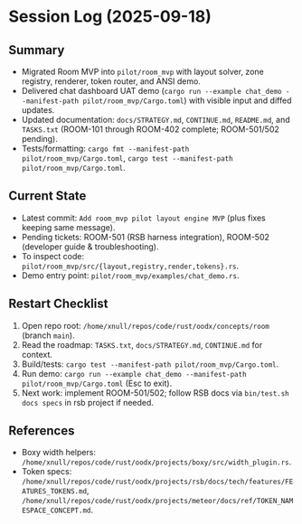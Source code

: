 # Session Log (2025-09-18)

## Summary
- Migrated Room MVP into `pilot/room_mvp` with layout solver, zone registry, renderer, token router, and ANSI demo.
- Delivered chat dashboard UAT demo (`cargo run --example chat_demo --manifest-path pilot/room_mvp/Cargo.toml`) with visible input and diffed updates.
- Updated documentation: `docs/STRATEGY.md`, `CONTINUE.md`, `README.md`, and `TASKS.txt` (ROOM-101 through ROOM-402 complete; ROOM-501/502 pending).
- Tests/formatting: `cargo fmt --manifest-path pilot/room_mvp/Cargo.toml`, `cargo test --manifest-path pilot/room_mvp/Cargo.toml`.

## Current State
- Latest commit: `Add room_mvp pilot layout engine MVP` (plus fixes keeping same message).
- Pending tickets: ROOM-501 (RSB harness integration), ROOM-502 (developer guide & troubleshooting).
- To inspect code: `pilot/room_mvp/src/{layout,registry,render,tokens}.rs`.
- Demo entry point: `pilot/room_mvp/examples/chat_demo.rs`.

## Restart Checklist
1. Open repo root: `/home/xnull/repos/code/rust/oodx/concepts/room` (branch `main`).
2. Read the roadmap: `TASKS.txt`, `docs/STRATEGY.md`, `CONTINUE.md` for context.
3. Build/tests: `cargo test --manifest-path pilot/room_mvp/Cargo.toml`.
4. Run demo: `cargo run --example chat_demo --manifest-path pilot/room_mvp/Cargo.toml` (Esc to exit).
5. Next work: implement ROOM-501/502; follow RSB docs via `bin/test.sh docs specs` in rsb project if needed.

## References
- Boxy width helpers: `/home/xnull/repos/code/rust/oodx/projects/boxy/src/width_plugin.rs`.
- Token specs: `/home/xnull/repos/code/rust/oodx/projects/rsb/docs/tech/features/FEATURES_TOKENS.md`, `/home/xnull/repos/code/rust/oodx/projects/meteor/docs/ref/TOKEN_NAMESPACE_CONCEPT.md`.

